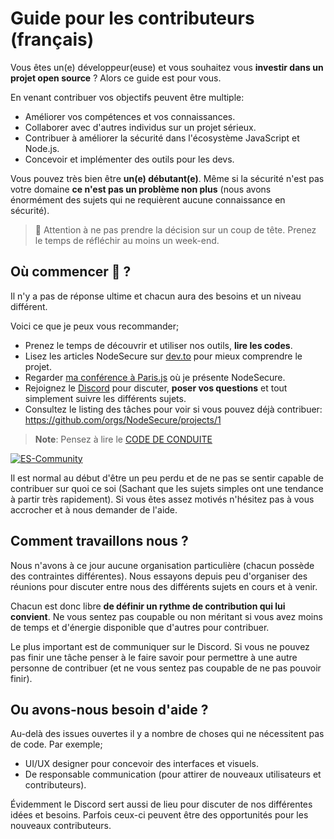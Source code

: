 # Guide pour les contributeurs (français)

Vous êtes un(e) développeur(euse) et vous souhaitez vous **investir dans un projet open source** ? Alors ce guide est pour vous.

En venant contribuer vos objectifs peuvent être multiple:

- Améliorer vos compétences et vos connaissances.
- Collaborer avec d'autres individus sur un projet sérieux.
- Contribuer à améliorer la sécurité dans l'écosystème JavaScript et Node.js.
- Concevoir et implémenter des outils pour les devs.

Vous pouvez très bien être **un(e) débutant(e)**. Même si la sécurité n'est pas votre domaine **ce n'est pas un problème non plus** (nous avons énormément des sujets qui ne requièrent aucune connaissance en sécurité).

> 👀 Attention à ne pas prendre la décision sur un coup de tête. Prenez le temps de réfléchir au moins un week-end.

## Où commencer 🐤 ?

Il n'y a pas de réponse ultime et chacun aura des besoins et un niveau différent.

Voici ce que je peux vous recommander;

- Prenez le temps de découvrir et utiliser nos outils, **lire les codes**.
- Lisez les articles NodeSecure sur [dev.to](https://dev.to/nodesecure) pour mieux comprendre le projet.
- Regarder [ma conférence à Paris.js](https://www.youtube.com/watch?v=hmrKI1jZLGc) où je présente NodeSecure.
- Rejoignez le [Discord](https://discord.gg/4Wn8rjAtB4) pour discuter, **poser vos questions** et tout simplement suivre les différents sujets.
- Consultez le listing des tâches pour voir si vous pouvez déjà contribuer: https://github.com/orgs/NodeSecure/projects/1

> **Note**: Pensez à lire le [CODE DE CONDUITE](https://github.com/NodeSecure/Governance/blob/main/CODE_OF_CONDUCT.md)

[![ES-Community](https://discordapp.com/api/guilds/640183220452720650/embed.png?style=banner2)](https://discord.gg/4Wn8rjAtB4)

Il est normal au début d'être un peu perdu et de ne pas se sentir capable de contribuer sur quoi ce soi (Sachant que les sujets simples ont une tendance à partir très rapidement). Si vous êtes assez motivés n'hésitez pas à vous accrocher et à nous demander de l'aide.

## Comment travaillons nous ?

Nous n'avons à ce jour aucune organisation particulière (chacun possède des contraintes différentes). Nous essayons depuis peu d'organiser des réunions pour discuter entre nous des différents sujets en cours et à venir.

Chacun est donc libre **de définir un rythme de contribution qui lui convient**. Ne vous sentez pas coupable ou non méritant si vous avez moins de temps et d'énergie disponible que d'autres pour contribuer.

Le plus important est de communiquer sur le Discord. Si vous ne pouvez pas finir une tâche penser à le faire savoir pour permettre à une autre personne de contribuer (et ne vous sentez pas coupable de ne pas pouvoir finir).

## Ou avons-nous besoin d'aide ?

Au-delà des issues ouvertes il y a nombre de choses qui ne nécessitent pas de code. Par exemple;

- UI/UX designer pour concevoir des interfaces et visuels.
- De responsable communication (pour attirer de nouveaux utilisateurs et contributeurs).

Évidemment le Discord sert aussi de lieu pour discuter de nos différentes idées et besoins. Parfois ceux-ci peuvent être des opportunités pour les nouveaux contributeurs.
